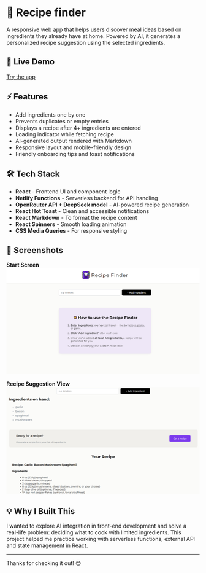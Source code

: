 # 🥘 Recipe finder

A responsive web app that helps users discover meal ideas based on ingredients they already have at home. Powered by AI, it generates a personalized recipe suggestion using the selected ingredients.

## 🚀 Live Demo

[Try the app](https://recipe-finder-random.netlify.app/)

## ⚡ Features

- Add ingredients one by one
- Prevents duplicates or empty entries
- Displays a recipe after 4+ ingredients are entered
- Loading indicator while fetching recipe
- AI-generated output rendered with Markdown
- Responsive layout and mobile-friendly design
- Friendly onboarding tips and toast notifications

## 🛠️ Tech Stack

- **React** - Frontend UI and component logic
- **Netlify Functions** - Serverless backend for API handling
- **OpenRouter API + DeepSeek model** - AI-powered recipe generation
- **React Hot Toast** - Clean and accessible notifications
- **React Markdown** - To format the recipe content
- **React Spinners** - Smooth loading animation
- **CSS Media Queries** - For responsive styling

## 📸 Screenshots

**Start Screen** 
![Start screen](./src/assets/start-screen.png)

**Recipe Suggestion View**
![Recipe Screen](./src/assets/recipe-suggestion.png)

## 💡 Why I Built This

I wanted to explore AI integration in front-end development and solve a real-life problem: deciding what to cook with limited ingredients. This project helped me practice working with serverless functions, external API and state management in React. 

---

Thanks for checking it out! 😊